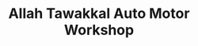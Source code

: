 ---
title: "Allah Tawakkal Auto Motor Workshop"
url: /karachi/allah-tawakkal-auto-motor-workshop/
shop: shop
---